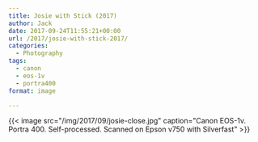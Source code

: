 ```yaml
---
title: Josie with Stick (2017)
author: Jack
date: 2017-09-24T11:55:21+00:00
url: /2017/josie-with-stick-2017/
categories:
  - Photography
tags:
  - canon
  - eos-1v
  - portra400
format: image

---
```


{{< image src="/img/2017/09/josie-close.jpg" caption="Canon EOS-1v. Portra 400. Self-processed. Scanned on Epson v750 with Silverfast" >}}
